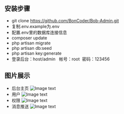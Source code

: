 
## 安装步骤
- git clone  https://github.com/BonCoder/Bob-Admin.git
- 复制.env.example为.env
- 配置.env里的数据库连接信息
- composer update
- php artisan migrate
- php artisan db:seed
- php artisan key:generate
- 登录后台：host/admin   帐号：root  密码：123456

## 图片展示
- 后台主页
![Image text](https://raw.githubusercontent.com/github-muzilong/laravel55-layuiadmin/master/public/images/1.png)
- 用户
![Image text](https://raw.githubusercontent.com/github-muzilong/laravel55-layuiadmin/master/public/images/2.png)
- 权限
![Image text](https://raw.githubusercontent.com/github-muzilong/laravel55-layuiadmin/master/public/images/3.png)
- 消息推送
![Image text](https://raw.githubusercontent.com/github-muzilong/laravel55-layuiadmin/master/public/images/4.png)
